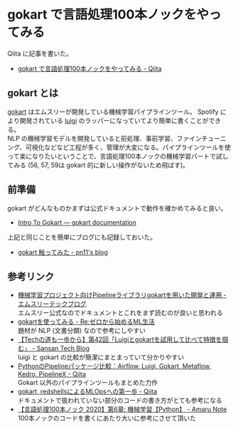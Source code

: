 # gokart で言語処理100本ノックをやってみる

Qiita に記事を書いた。

- [gokart で言語処理100本ノックをやってみる - Qiita](https://qiita.com/pn11/items/74b36ad10034c93f6692)

## gokart とは

[gokart](https://github.com/m3dev/gokart) はエムスリーが開発している機械学習パイプラインツール。 Spotify により開発されている [luigi](https://github.com/spotify/luigi) のラッパーになっていてより簡単に書くことができる。  
NLP の機械学習モデルを開発していると前処理、事前学習、ファインチューニング、可視化などなど工程が多く、管理が大変になる。パイプラインツールを使って楽になりたいということで、言語処理100本ノックの機械学習パートで試してみる (56, 57, 59は gokart 的に新しい操作がないため飛ばす)。

## 前準備

gokart がどんなものかまずは公式ドキュメントで動作を確かめてみると良い。

- [Intro To Gokart — gokart documentation](https://gokart.readthedocs.io/en/latest/intro_to_gokart.html)

上記と同じことを簡単にブログにも記録しておいた。

- [gokart 触ってみた - pn11's blog](https://pn11.github.io/blog/posts/2023/gokart-quickstart/)

## 参考リンク

- [機械学習プロジェクト向けPipelineライブラリgokartを用いた開発と運用 - エムスリーテックブログ](https://www.m3tech.blog/entry/2019/09/30/120229)  
  エムスリー公式なのでドキュメントとこれをまず読むのが良いと思われる
- [gokartを使ってみる - Re:ゼロから始めるML生活](https://www.nogawanogawa.com/entry/gokart)  
  題材が NLP (文書分類) なので参考にしやすい
- [【Techの道も一歩から】第42回「Luigiとgokartを試用して比べて特徴を掴む」 - Sansan Tech Blog](https://buildersbox.corp-sansan.com/entry/2021/10/06/110000)  
  luigi と gokart の比較が簡潔にまとまっていて分かりやすい
- [PythonのPipelineパッケージ比較：Airflow, Luigi, Gokart, Metaflow, Kedro, PipelineX - Qiita](https://qiita.com/Minyus86/items/70622a1502b92ac6b29c)  
  Gokart 以外のパイプラインツールもまとめた力作
- [gokart, redshellsによるMLOpsへの第一歩 - Qiita](https://qiita.com/yamasakih/items/11b14bb4712c9fcb7faf)  
  ドキュメントで扱われていない部分のコードの書き方がとても参考になる
- [【言語処理100本ノック 2020】第6章: 機械学習【Python】 - Amaru Note](https://amaru-ai.com/entry/2022/10/12/202559)  
  100本ノックのコードを書くにあたり大いに参考にさせて頂いた
